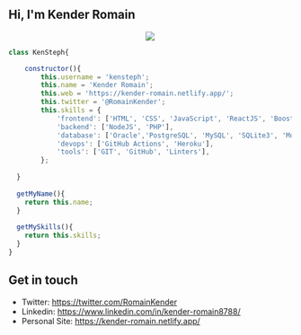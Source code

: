 ## Hi, I'm Kender Romain
<p align="center"><img src="https://user-images.githubusercontent.com/39686386/213933244-a9d89b8b-1c48-43de-8c23-b7fcbccf6123.gif"</p>

```javaScript
class KenSteph{

    constructor(){
        this.username = 'kensteph';
        this.name = 'Kender Romain';
        this.web = 'https://kender-romain.netlify.app/';
        this.twitter = '@RomainKender';
        this.skills = {
            'frontend': ['HTML', 'CSS', 'JavaScript', 'ReactJS', 'Boostrap', 'TailWind'],
            'backend': ['NodeJS', 'PHP'],
            'database': ['Oracle','PostgreSQL', 'MySQL', 'SQLite3', 'Mongo DB'],
            'devops': ['GitHub Actions', 'Heroku'],
            'tools': ['GIT', 'GitHub', 'Linters'],
        };
        
  }
  
  getMyName(){
    return this.name;
  }
  
  getMySkills(){
    return this.skills;
  }
}
```
## Get in touch

- Twitter: https://twitter.com/RomainKender
- Linkedin: https://www.linkedin.com/in/kender-romain8788/
- Personal Site: https://kender-romain.netlify.app/
